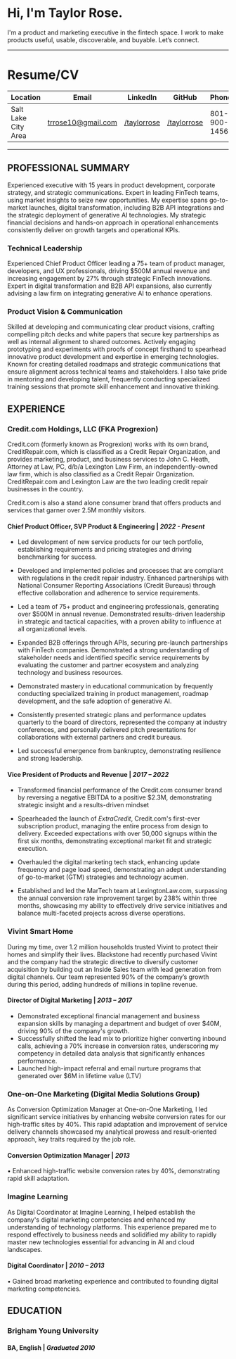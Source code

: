 # Hi, I'm Taylor Rose.
I'm a product and marketing executive in the fintech space. I work to make products useful, usable, discoverable, and buyable. Let’s connect. 

---

# Resume/CV

| Location            | Email              | LinkedIn    | GitHub      | Phone        |
| ------------------- | ------------------ | ----------- | ----------- | ------------ |
| Salt Lake City Area | trrose10@gmail.com | [/taylorrose](https://www.linkedin.com/in/taylorrose/)|[/taylorrose]([https://www.linkedin.com/in/taylorrose/](https://github.com/taylorrose/taylorrose/))| 801-900-1456 |

---

## PROFESSIONAL SUMMARY

Experienced executive with 15 years in product development, corporate strategy, and strategic communications. Expert in leading FinTech teams, using market insights to seize new opportunities. My expertise spans go-to-market launches, digital transformation, including B2B API integrations and the strategic deployment of generative AI technologies.  My strategic financial decisions and hands-on approach in operational enhancements consistently deliver on growth targets and operational KPIs.

### Technical Leadership

Experienced Chief Product Officer leading a 75+ team of product manager, developers, and UX professionals, driving $500M annual revenue and increasing engagement by 27% through strategic FinTech innovations. Expert in digital transformation and B2B API expansions, also currently advising a law firm on integrating generative AI to enhance operations. 

### Product Vision & Communication

Skilled at developing and communicating clear product visions, crafting compelling pitch decks and white papers that secure key partnerships as well as internal alignment to shared outcomes. Actively engaging prototyping and experiments with proofs of concept firsthand to spearhead innovative product development and expertise in emerging technologies. Known for creating detailed roadmaps and strategic communications that ensure alignment across technical teams and stakeholders. I also take pride in mentoring and developing talent, frequently conducting specialized training sessions that promote skill enhancement and innovative thinking.

## EXPERIENCE

### Credit.com Holdings, LLC (FKA Progrexion)

Credit.com (formerly known as Progrexion) works with its own brand, CreditRepair.com, which is classified as a Credit Repair Organization, and provides marketing, product, and business services to John C. Heath, Attorney at Law, PC, d/b/a Lexington Law Firm, an independently-owned law firm, which is also classified as a Credit Repair Organization. CreditRepair.com and Lexington Law are the two leading credit repair businesses in the country.

Credit.com is also a stand alone consumer brand that offers products and services that garner over 2.5M monthly visitors.

#### Chief Product Officer, SVP Product & Engineering | *2022 - Present*

- Led development of new service products for our tech portfolio, establishing requirements and pricing strategies and driving benchmarking for success.
- Developed and implemented policies and processes that are compliant with regulations in the credit repair industry. Enhanced partnerships with National Consumer Reporting Associations (Credit Bureaus) through effective collaboration and adherence to service requirements.

- Led a team of 75+ product and engineering professionals, generating over $500M in annual revenue. Demonstrated results-driven leadership in strategic and tactical capacities, with a proven ability to influence at all organizational levels.

- Expanded B2B offerings through APIs, securing pre-launch partnerships with FinTech companies. Demonstrated a strong understanding of stakeholder needs and identified specific service requirements by evaluating the customer and partner ecosystem and analyzing technology and business resources. 

- Demonstrated mastery in educational communication by frequently conducting specialized training in product management, roadmap development, and the safe adoption of generative AI.

- Consistently presented strategic plans and performance updates quarterly to the board of directors, represented the company at industry conferences, and personally delivered pitch presentations for collaborations with external partners and credit bureaus.

- Led successful emergence from bankruptcy, demonstrating resilience and strong leadership.

#### Vice President of Products and Revenue | *2017 – 2022*

- Transformed financial performance of the Credit.com consumer brand by reversing a negative EBITDA to a positive $2.3M, demonstrating strategic insight and a results-driven mindset

- Spearheaded the launch of *ExtraCredit*, Credit.com's first-ever subscription product, managing the entire process from design to delivery. Exceeded expectations with over 50,000 signups within the first six months, demonstrating exceptional market fit and strategic execution.

- Overhauled the digital marketing tech stack, enhancing update frequency and page load speed, demonstrating an adept understanding of go-to-market (GTM) strategies and technology acumen. 

- Established and led the MarTech team at LexingtonLaw.com, surpassing the annual conversion rate improvement target by 238% within three months, showcasing my ability to effectively drive service initiatives and balance multi-faceted projects across diverse operations.

### Vivint Smart Home

During my time, over 1.2 million households trusted Vivint to protect their homes and simplify their lives. Blackstone had recently purchased Vivint and the company had the strategic directive to diversify customer acquisition by building out an Inside Sales team with lead generation from digital channels. Our team represented 90% of the company’s growth during this period, adding hundreds of millions in topline revenue.

#### Director of Digital Marketing | *2013 – 2017*

- Demonstrated exceptional financial management and business expansion skills by managing a department and budget of over $40M, driving 90% of the company's growth. 
- Successfully shifted the lead mix to prioritize higher converting inbound calls, achieving a 70% increase in conversion rates, underscoring my competency in detailed data analysis that significantly enhances performance.
- Launched high-impact referral and email nurture programs that generated over $6M in lifetime value (LTV)

### One-on-One Marketing (Digital Media Solutions Group)

As Conversion Optimization Manager at One-on-One Marketing, I led significant service initiatives by enhancing website conversion rates for our high-traffic sites by 40%. This rapid adaptation and improvement of service delivery channels showcased my analytical prowess and result-oriented approach, key traits required by the job role. 

#### Conversion Optimization Manager | *2013*

•  Enhanced high-traffic website conversion rates by 40%, demonstrating rapid skill adaptation.

### Imagine Learning

As Digital Coordinator at Imagine Learning, I helped establish the company's digital marketing competencies and enhanced my understanding of technology platforms. This experience prepared me to respond effectively to business needs and solidified my ability to rapidly master new technologies essential for advancing in AI and cloud landscapes.

#### Digital Coordinator | *2010 – 2013*

•  Gained broad marketing experience and contributed to founding digital marketing competencies.

## EDUCATION

###   Brigham Young University  

#### BA, English | *Graduated 2010*

